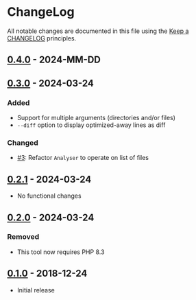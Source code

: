 # ChangeLog

All notable changes are documented in this file using the [Keep a CHANGELOG](https://keepachangelog.com/) principles.

## [0.4.0] - 2024-MM-DD

## [0.3.0] - 2024-03-24

### Added

* Support for multiple arguments (directories and/or files)
* `--diff` option to display optimized-away lines as diff

### Changed

* [#3](https://github.com/sebastianbergmann/foal/issues/3): Refactor `Analyser` to operate on list of files

## [0.2.1] - 2024-03-24

* No functional changes

## [0.2.0] - 2024-03-24

### Removed

* This tool now requires PHP 8.3

## [0.1.0] - 2018-12-24

* Initial release

[0.4.0]: https://github.com/sebastianbergmann/foal/compare/0.3.0...main
[0.3.0]: https://github.com/sebastianbergmann/foal/compare/0.2.1...0.3.0
[0.2.1]: https://github.com/sebastianbergmann/foal/compare/0.2.0...0.2.1
[0.2.0]: https://github.com/sebastianbergmann/foal/compare/0.1.0...0.2.0
[0.1.0]: https://github.com/sebastianbergmann/foal/compare/820e0c5e988a5f8bf09f38211174bd481d8e5dd9...0.1.0
